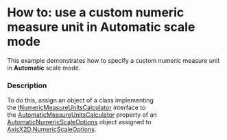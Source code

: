 # How to: use a custom numeric measure unit in Automatic scale mode


This example demonstrates how to specify a custom numeric measure unit in <strong>Automatic</strong> scale mode.


<h3>Description</h3>

To do this, assign an object of a class implementing the&nbsp;<a href="https://documentation.devexpress.com/#WPF/clsDevExpressXpfChartsINumericMeasureUnitsCalculatortopic">INumericMeasureUnitsCalculator</a>&nbsp;interface to the&nbsp;<a href="https://documentation.devexpress.com/#WPF/DevExpressXpfChartsAutomaticNumericScaleOptions_AutomaticMeasureUnitsCalculatortopic">AutomaticMeasureUnitsCalculator</a>&nbsp;property of an <a href="https://documentation.devexpress.com/#WPF/clsDevExpressXpfChartsAutomaticNumericScaleOptionstopic">AutomaticNumericScaleOptions</a>&nbsp;object assigned to <a href="https://documentation.devexpress.com/#WPF/DevExpressXpfChartsAxisX2D_NumericScaleOptionstopic">AxisX2D.NumericScaleOptions</a>.

<br/>


